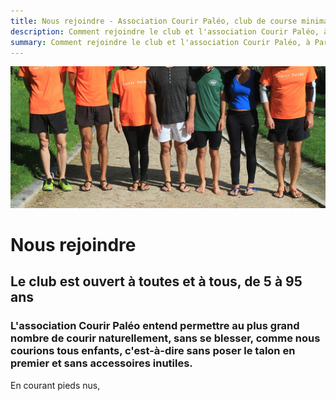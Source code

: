 ```yaml
---
title: Nous rejoindre - Association Courir Paléo, club de course minimaliste
description: Comment rejoindre le club et l'association Courir Paléo, à Paris, en province ou en régions
summary: Comment rejoindre le club et l'association Courir Paléo, à Paris, en province ou en régions
---
```

![Courir Paleo](/assets/images/CourirPaleo_groupe_Parc-Montsouris_pieds_1200px.jpg)
# Nous rejoindre
## Le club est ouvert à toutes et à tous, de 5 à 95 ans

### L'association Courir Paléo entend permettre au plus grand nombre de courir naturellement, sans se blesser, comme nous courions tous enfants, c'est-à-dire sans poser le talon en premier et sans accessoires inutiles.

En courant pieds nus, 